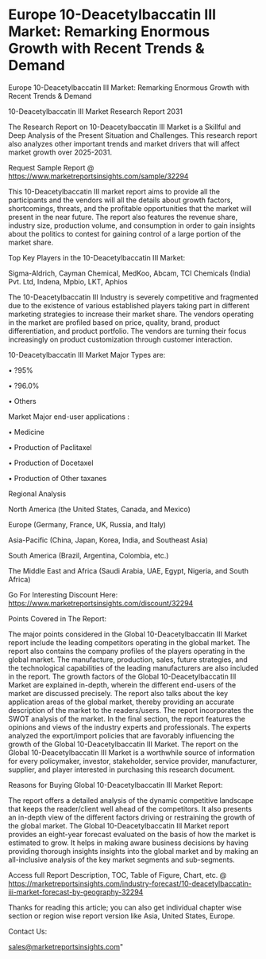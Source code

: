 # Europe 10-Deacetylbaccatin III Market: Remarking Enormous Growth with Recent Trends & Demand
 Europe 10-Deacetylbaccatin III Market: Remarking Enormous Growth with Recent Trends & Demand

10-Deacetylbaccatin III Market Research Report 2031

The Research Report on 10-Deacetylbaccatin III Market is a Skillful and Deep Analysis of the Present Situation and Challenges. This research report also analyzes other important trends and market drivers that will affect market growth over 2025-2031.

Request Sample Report @ https://www.marketreportsinsights.com/sample/32294

This 10-Deacetylbaccatin III market report aims to provide all the participants and the vendors will all the details about growth factors, shortcomings, threats, and the profitable opportunities that the market will present in the near future. The report also features the revenue share, industry size, production volume, and consumption in order to gain insights about the politics to contest for gaining control of a large portion of the market share.

Top Key Players in the 10-Deacetylbaccatin III Market:

Sigma-Aldrich, Cayman Chemical, MedKoo, Abcam, TCI Chemicals (India) Pvt. Ltd, Indena, Mpbio, LKT, Aphios

The 10-Deacetylbaccatin III Industry is severely competitive and fragmented due to the existence of various established players taking part in different marketing strategies to increase their market share. The vendors operating in the market are profiled based on price, quality, brand, product differentiation, and product portfolio. The vendors are turning their focus increasingly on product customization through customer interaction.

10-Deacetylbaccatin III Market Major Types are:

• ?95%

• ?96.0%

• Others

Market Major end-user applications :

• Medicine

• Production of Paclitaxel

• Production of Docetaxel

• Production of Other taxanes

Regional Analysis

North America (the United States, Canada, and Mexico)

Europe (Germany, France, UK, Russia, and Italy)

Asia-Pacific (China, Japan, Korea, India, and Southeast Asia)

South America (Brazil, Argentina, Colombia, etc.)

The Middle East and Africa (Saudi Arabia, UAE, Egypt, Nigeria, and South Africa)

Go For Interesting Discount Here: https://www.marketreportsinsights.com/discount/32294

Points Covered in The Report:

The major points considered in the Global 10-Deacetylbaccatin III Market report include the leading competitors operating in the global market.
The report also contains the company profiles of the players operating in the global market.
The manufacture, production, sales, future strategies, and the technological capabilities of the leading manufacturers are also included in the report.
The growth factors of the Global 10-Deacetylbaccatin III Market are explained in-depth, wherein the different end-users of the market are discussed precisely.
The report also talks about the key application areas of the global market, thereby providing an accurate description of the market to the readers/users.
The report incorporates the SWOT analysis of the market. In the final section, the report features the opinions and views of the industry experts and professionals. The experts analyzed the export/import policies that are favorably influencing the growth of the Global 10-Deacetylbaccatin III Market.
The report on the Global 10-Deacetylbaccatin III Market is a worthwhile source of information for every policymaker, investor, stakeholder, service provider, manufacturer, supplier, and player interested in purchasing this research document.

Reasons for Buying Global 10-Deacetylbaccatin III Market Report:

The report offers a detailed analysis of the dynamic competitive landscape that keeps the reader/client well ahead of the competitors.
It also presents an in-depth view of the different factors driving or restraining the growth of the global market.
The Global 10-Deacetylbaccatin III Market report provides an eight-year forecast evaluated on the basis of how the market is estimated to grow.
It helps in making aware business decisions by having providing thorough insights insights into the global market and by making an all-inclusive analysis of the key market segments and sub-segments.

Access full Report Description, TOC, Table of Figure, Chart, etc. @ https://marketreportsinsights.com/industry-forecast/10-deacetylbaccatin-iii-market-forecast-by-geography-32294

Thanks for reading this article; you can also get individual chapter wise section or region wise report version like Asia, United States, Europe.

Contact Us:

sales@marketreportsinsights.com"
